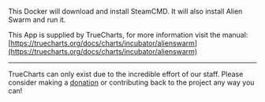 This Docker will download and install SteamCMD. It will also install Alien Swarm and run it.


This App is supplied by TrueCharts, for more information visit the manual: [https://truecharts.org/docs/charts/incubator/alienswarm](https://truecharts.org/docs/charts/incubator/alienswarm)

---

TrueCharts can only exist due to the incredible effort of our staff.
Please consider making a [donation](https://truecharts.org/docs/about/sponsor) or contributing back to the project any way you can!
